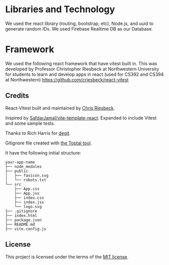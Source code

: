 
# Libraries and Technology
We used the react library (routing, bootstrap, etc), Node.js, and uuid to generate random IDs. We used Firebase Realtime DB as our Database.

# Framework 

We used the following react framework that have vitest built in. This was developed by Professor Christopher Riesbeck at Northwestern University for students to learn and develop apps in react (used for CS392 and CS394 at Northwestern)
https://github.com/criesbeck/react-vitest

## Credits

React-Vitest built and maintained by [Chris Riesbeck](https://github.com/criesbeck).

Inspired by [SafdarJamal/vite-template-react](https://github.com/SafdarJamal/vite-template-react).
Expanded to include Vitest and some sample tests.

Thanks to Rich Harris for [degit](https://www.npmjs.com/package/degit).

Gitignore file created with [the Toptal tool](https://www.toptal.com/developers/gitignore/api/react,firebase,visualstudiocode,macos,windows).

It have the following initial structure:
```
your-app-name
├── node_modules
├── public
│   ├── favicon.svg
│   └── robots.txt
└── src
    ├── App.css
    ├── App.jsx
    ├── index.css
    ├── index.jsx
    └── logo.svg
├── .gitignore
├── index.html
├── package.json
├── README.md
├── vite.config.js
```


## License

This project is licensed under the terms of the [MIT license](./LICENSE).
